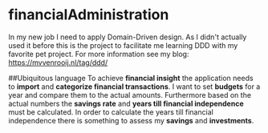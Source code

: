 # financialAdministration
In my new job I need to apply Domain-Driven design. As I didn't actually used it before this is the project to facilitate me learning DDD with my favorite pet project. For more information see my blog: https://mvvenrooij.nl/tag/ddd/

##Ubiquitous language
To achieve **financial insight** the application needs to **import** and **categorize financial transactions**. I want to set **budgets** for a year and compare them to the actual amounts. Furthermore based on the actual numbers the **savings rate** and **years till financial independence** must be calculated. In order to calculate the years till financial independence there is something to assess my **savings** and **investments**.